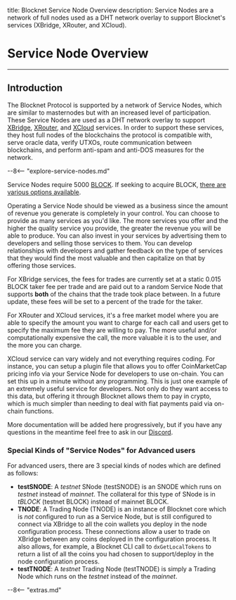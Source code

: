 title: Blocknet Service Node Overview
description: Service Nodes are a network of full nodes used as a DHT network overlay to support Blocknet's services (XBridge, XRouter, and XCloud).


# Service Node Overview

<!-- 
- what is it
	- snode role description

	- why is it needed/benefits
	- design
	- how it applies to xbridge
	- how it applies to xrouter
- rewards
	- better operation = more rewards
		- less downtime, good hardware, high bandwidth, more wallets
-->

---

## Introduction

The Blocknet Protocol is supported by a network of Service Nodes, which are similar to masternodes but with an increased level of participation. These Service Nodes are used as a DHT network overlay to support [XBridge](/protocol/xbridge/introduction), [XRouter](/protocol/xrouter/introduction), and [XCloud](/protocol/xcloud/introduction) services. In order to support these services, they host full nodes of the blockchains the protocol is compatible with, serve oracle data, verify UTXOs, route communication between blockchains, and perform anti-spam and anti-DOS measures for the network.

--8<-- "explore-service-nodes.md"

Service Nodes require 5000 [BLOCK](/blockchain/introduction). If seeking to acquire BLOCK, [there are various options available](/project/exchanges).

Operating a Service Node should be viewed as a business since the amount of revenue you generate is completely in your control. You can choose to provide as many services as you'd like. The more services you offer and the higher the quality service you provide, the greater the revenue you will be able to produce. You can also invest in your services by advertising them to developers and selling those services to them. You can develop relationships with developers and gather feedback on the type of services that they would find the most valuable and then capitalize on that by offering those services. 

For XBridge services, the fees for trades are currently set at a static 0.015 BLOCK taker fee per trade and are paid out to a random Service Node that supports **both** of the chains that the trade took place between. In a future update, these fees will be set to a percent of the trade for the taker.

For XRouter and XCloud services, it's a free market model where you are able to specify the amount you want to charge for each call and users get to specify the maximum fee they are willing to pay. The more useful and/or computationally expensive the call, the more valuable it is to the user, and the more you can charge. 

XCloud service can vary widely and not everything requires coding. For instance, you can setup a plugin file that allows you to offer CoinMarketCap pricing info via your Service Node for developers to use on-chain. You can set this up in a minute without any programming. This is just one example of an extremely useful service for developers. Not only do they want access to this data, but offering it through Blocknet allows them to pay in crypto, which is much simpler than needing to deal with fiat payments paid via on-chain functions.

More documentation will be added here progressively, but if you have any questions in the meantime feel free to ask in our [Discord](https://discord.gg/vGa7GeCu8B).

### Special Kinds of "Service Nodes" for Advanced users

For advanced users, there are 3 special kinds of nodes which are defined as follows:

- __testSNODE__: A *testnet* SNode (testSNODE) is an SNODE which runs on *testnet* instead of *mainnet*. The collateral for this type of SNode is in *tBLOCK* (testnet BLOCK) instead of mainnet BLOCK.
- __TNODE__: A Trading Node (TNODE) is an instance of Blocknet core
which is *not* configured to run as a Service Node, but is
still configured to connect via XBridge to all the coin wallets you
deploy in the node configuration process. These
connections allow a user to trade on XBridge between any
coins deployed in the configuration process. It also allows,
for example, a Blocknet CLI call to `dxGetLocalTokens` to
return a list of all the coins you had chosen to support/deploy in the
node configuration process.
- __testTNODE__: A *testnet* Trading Node (testTNODE)
is simply a Trading Node which runs on the *testnet*
instead of the *mainnet*.

<!-- 
Service Nodes operators are rewarded according to which type of Service Node they are acting as.

There are two types of Service Nodes:
‘Naked’ Service Nodes - Not supporting any digital assets on the  Blocknet protocol
‘Hosting’ Service Nodes - Supporting at least one digital asset on the Blocknet protocol

Rewards
Service Nodes operators are rewarded according to which type of Service Node they are acting as.


XWallets

Operating as a ‘Hosting’ Service Node requires running and maintaining full nodes of each digital asset.

View compatible digital assets and wallet versions
‘Naked Service Node’ (Not supporting any digital assets on the Blocknet protocol)
Ability to receive block rewards
Will not receive any trading fees rewards from trades incurred on Block DX

‘Hosting’ Service Node’ (Supporting at least one digital asset on the Blocknet protocol)
Ability to receive block BLOCK rewards
Ability to receive 0.015 BLOCK trading fee rewards from trades incurred on Block DX
Ability to receive XRouter fees (...coming soon)

 -->













<script type="text/javascript">
// read instructions for related links in ../snippets/extras.md
var relatedLinks = [];
</script>

--8<-- "extras.md"





